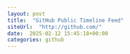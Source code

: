 ```yaml
---
layout: post
title:  "GitHub Public Timeline Feed"
siteUrl:  "http://github.com/"
date:  2025-02-12 15:45:18+00:00
categories: github
---
```

